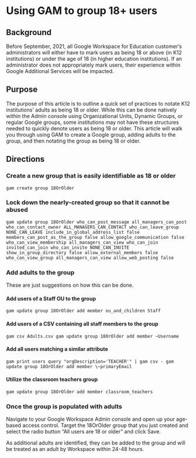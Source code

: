 # Using GAM to group 18+ users
## Background
Before September, 2021, all Google Workspace for Education customer’s administrators will either have to mark users as being 18 or above (in K12 institutions) or under the age of 18 (in higher education institutions). If an administrator does not appropriately mark users, their experience within Google Additional Services will be impacted.

## Purpose
The purpose of this article is to outline a quick set of practices to notate K12 institutions’ adults as being 18 or older. While this can be done natively within the Admin console using Organizational Units, Dynamic Groups, or regular Google groups, some institutions may not have these structures needed to quickly denote users as being 18 or older. This article will walk you through using GAM to create a Google group, adding adults to the group, and then notating the group as being 18 or older.

## Directions
### Create a new group that is easily identifiable as 18 or older
`gam create group 18OrOlder`

### Lock down the nearly-created group so that it cannot be abused
`gam update group 18OrOlder who_can_post_message all_managers_can_post who_can_contact_owner ALL_MANAGERS_CAN_CONTACT who_can_leave_group NONE_CAN_LEAVE include_in_global_address_list false members_can_post_as_the_group false allow_google_communication false who_can_view_membership all_managers_can_view who_can_join invited_can_join who_can_invite NONE_CAN_INVITE show_in_group_directory false allow_external_members false who_can_view_group all_managers_can_view allow_web_posting false`

### Add adults to the group
These are just suggestions on how this can be done.

#### Add users of a Staff OU to the group
`gam update group 18OrOlder add member ou_and_children Staff`

#### Add users of a CSV containing all staff members to the group
`gam csv Adults.csv gam update group 18OrOlder add member ~Username`

#### Add all users matching a similar attribute
`gam print users query "orgDescription='TEACHER'" | gam csv - gam update group 18OrOlder add member \~primaryEmail`

#### Utilize the classroom teachers group
`gam update group 18OrOlder add member classroom_teachers`

### Once the group is populated with adults
Navigate to your Google Workspace Admin console and open up your age-based access control. Target the 18OrOlder group that you just created and select the radio button “All users are 18 or older” and click Save.

As additional adults are identified, they can be added to the group and will be treated as an adult by Workspace within 24-48 hours.